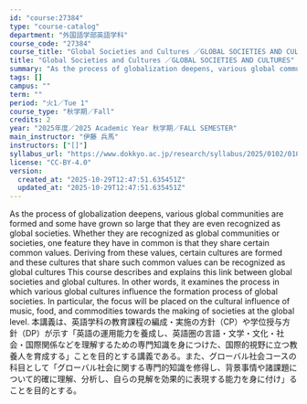 ```yaml
---
id: "course:27384"
type: "course-catalog"
department: "外国語学部英語学科"
course_code: "27384"
course_title: "Global Societies and Cultures ／GLOBAL SOCIETIES AND CULTURES"
title: "Global Societies and Cultures ／GLOBAL SOCIETIES AND CULTURES"
summary: "As the process of globalization deepens, various global communities are formed and some have grown so large that they ar…"
tags: []
campus: ""
term: ""
period: "火1／Tue 1"
course_type: "秋学期／Fall"
credits: 2
year: "2025年度／2025 Academic Year 秋学期／FALL SEMESTER"
main_instructor: "伊藤 兵馬"
instructors: ["[]"]
syllabus_url: "https://www.dokkyo.ac.jp/research/syllabus/2025/0102/0102_27384_ja_JP.html"
license: "CC-BY-4.0"
version:
  created_at: "2025-10-29T12:47:51.635451Z"
  updated_at: "2025-10-29T12:47:51.635451Z"
---
```

As the process of globalization deepens, various global communities are formed and some have grown so large that they are even recognized as global societies. Whether they are recognized as global communities or societies, one feature they have in common is that they share certain common values. Deriving from these values, certain cultures are formed and these cultures that share such common values can be recognized as global cultures This course describes and explains this link between global societies and global cultures. In other words, it examines the process in which various global cultures influence the formation process of global societies. In particular, the focus will be placed on the cultural influence of music, food, and commodities towards the making of societies at the global level. 本講義は、英語学科の教育課程の編成・実施の方針（CP）や学位授与方針（DP）が示す「英語の運用能力を養成し、英語圏の言語・文学・文化・社会・国際関係などを理解するための専門知識を身につけた、国際的視野に立つ教養人を育成する」ことを目的とする講義である。また、グローバル社会コースの科目として「グローバル社会に関する専門的知識を修得し、背景事情や諸課題について的確に理解、分析し、自らの見解を効果的に表現する能力を身に付け」ることを目的とする。
